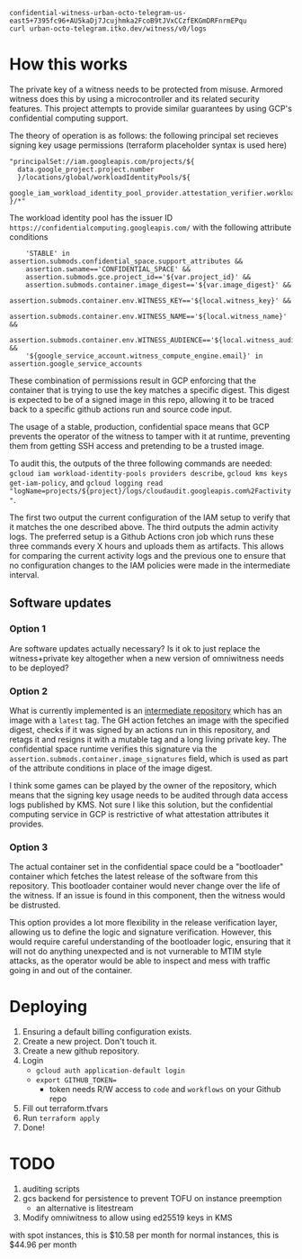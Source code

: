 ```
confidential-witness-urban-octo-telegram-us-east5+7395fc96+AU5kaDj7Jcujhmka2FcoB9tJVxCCzfEKGmDRFnrmEPqu
curl urban-octo-telegram.itko.dev/witness/v0/logs
```

# How this works

The private key of a witness needs to be protected from misuse. Armored witness does this by using a microcontroller and its related security features. This project attempts to provide similar guarantees by using GCP's confidential computing support.

The theory of operation is as follows: the following principal set recieves signing key usage permissions (terraform placeholder syntax is used here)

```
"principalSet://iam.googleapis.com/projects/${
  data.google_project.project.number
  }/locations/global/workloadIdentityPools/${
  google_iam_workload_identity_pool_provider.attestation_verifier.workload_identity_pool_id
}/*"
```

The workload identity pool has the issuer ID `https://confidentialcomputing.googleapis.com/` with the following attribute conditions

```
    'STABLE' in assertion.submods.confidential_space.support_attributes &&
    assertion.swname=='CONFIDENTIAL_SPACE' &&
    assertion.submods.gce.project_id=='${var.project_id}' &&
    assertion.submods.container.image_digest=='${var.image_digest}' &&
    assertion.submods.container.env.WITNESS_KEY=='${local.witness_key}' &&
    assertion.submods.container.env.WITNESS_NAME=='${local.witness_name}' &&
    assertion.submods.container.env.WITNESS_AUDIENCE=='${local.witness_audience}' &&
    '${google_service_account.witness_compute_engine.email}' in assertion.google_service_accounts
```

These combination of permissions result in GCP enforcing that the container that is trying to use the key matches a specific digest. This digest is expected to be of a signed image in this repo, allowing it to be traced back to a specific github actions run and source code input.

The usage of a stable, production, confidential space means that GCP prevents the operator of the witness to tamper with it at runtime, preventing them from getting SSH access and pretending to be a trusted image.

To audit this, the outputs of the three following commands are needed: `gcloud iam workload-identity-pools providers describe`, `gcloud kms keys get-iam-policy`, and `gcloud logging read "logName=projects/${project}/logs/cloudaudit.googleapis.com%2Factivity"`.

The first two output the current configuration of the IAM setup to verify that it matches the one described above. The third outputs the admin activity logs. The preferred setup is a Github Actions cron job which runs these three commands every X hours and uploads them as artifacts. This allows for comparing the current activity logs and the previous one to ensure that no configuration changes to the IAM policies were made in the intermediate interval.

## Software updates

### Option 1

Are software updates actually necessary? Is it ok to just replace the witness+private key altogether when a new version of omniwitness needs to be deployed?

### Option 2

What is currently implemented is an [intermediate repository](https://github.com/aditsachde/urban-octo-telegram) which has an image with a `latest` tag. The GH action fetches an image with the specified digest, checks if it was signed by an actions run in this repository, and retags it and resigns it with a mutable tag and a long living private key. The confidential space runtime verifies this signature via the `assertion.submods.container.image_signatures` field, which is used as part of the attribute conditions in place of the image digest.

I think some games can be played by the owner of the repository, which means that the signing key usage needs to be audited through data access logs published by KMS. Not sure I like this solution, but the confidential computing service in GCP is restrictive of what attestation attributes it provides.

### Option 3

The actual container set in the confidential space could be a "bootloader" container which fetches the latest release of the software from this repository. This bootloader container would never change over the life of the witness. If an issue is found in this component, then the witness would be distrusted. 

This option provides a lot more flexibility in the release verification layer, allowing us to define the logic and signature verification. However, this would require careful understanding of the bootloader logic, ensuring that it will not do anything unexpected and is not vurnerable to MTIM style attacks, as the operator would be able to inspect and mess with traffic going in and out of the container.


# Deploying

1. Ensuring a default billing configuration exists.
2. Create a new project. Don't touch it.
3. Create a new github repository.
4. Login
    - `gcloud auth application-default login`
    - `export GITHUB_TOKEN=`
        - token needs R/W access to `code` and `workflows` on your Github repo
5. Fill out terraform.tfvars
6. Run `terraform apply`
7. Done!

# TODO
1. auditing scripts
2. gcs backend for persistence to prevent TOFU on instance preemption
    - an alternative is litestream
3. Modify omniwitness to allow using ed25519 keys in KMS

with spot instances, this is $10.58 per month
for normal  instances, this is $44.96 per month